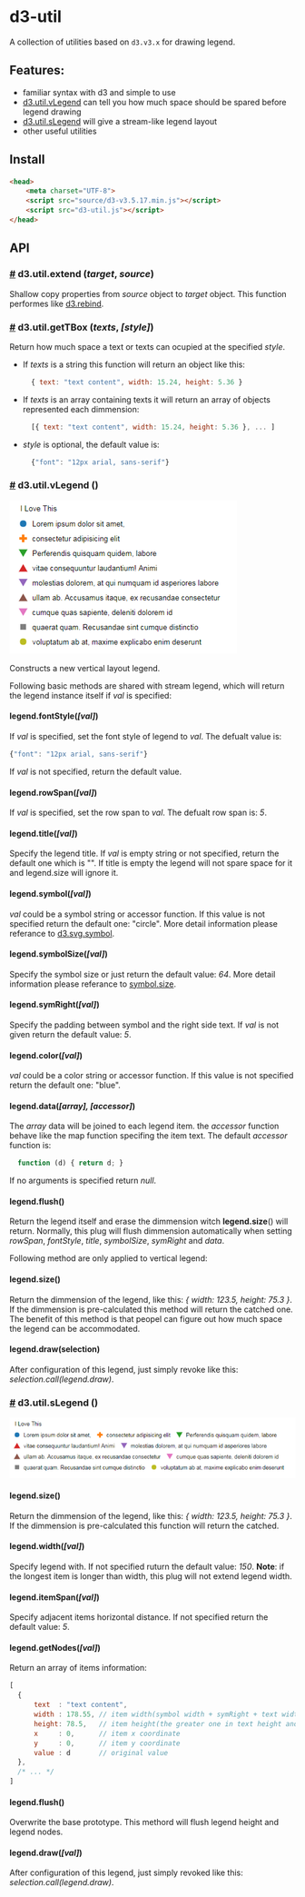 # d3-util
A collection of utilities based on `d3.v3.x` for drawing legend.


## Features:
- familiar syntax with d3 and simple to use
- [d3.util.vLegend](#util_vlegend) can tell you how much space should be spared before legend drawing
- [d3.util.sLegend](#util_slegend) will give a stream-like legend layout
- other useful utilities


## Install
```html
<head>
    <meta charset="UTF-8">
    <script src="source/d3-v3.5.17.min.js"></script>
    <script src="d3-util.js"></script>
</head>
```


## API

### <a name="util_extend" href="#util_extend">#</a> d3.util.<b>extend</b> (*target*, *source*)
Shallow copy properties from *source* object to *target* object. This function performes like [d3.rebind](https://github.com/d3/d3-3.x-api-reference/blob/master/Internals.md#rebind).

### <a name="util_gettbox" href="#util_gettbox">#</a> d3.util.<b>getTBox</b> (*texts*, *[style]*)
Return how much space a text or texts can ocupied at the specified *style*. 
- If *texts* is a string this function will return an object like this:
  ```javascript
    { text: "text content", width: 15.24, height: 5.36 }
  ```
- If *texts* is an array containing texts it will return an array of objects represented each dimmension:
  ```javascript
    [{ text: "text content", width: 15.24, height: 5.36 }, ... ]
  ```
- *style* is optional, the default value is: 
  ```javascript
    {"font": "12px arial, sans-serif"}
  ```
  
### <a name="util_vlegend" href="#util_vlegend">#</a> d3.util.<b>vLegend</b> ()
![vertical legend](https://raw.githubusercontent.com/1cr18ni9/d3-util/master/vertical-legend.png)

Constructs a new vertical layout legend.

Following basic methods are shared with stream legend, which will return the legend instance itself if *val* is specified:
#### legend.fontStyle(*[val]*)
If *val* is specified, set the font style of legend to *val*. The defualt value is:
```javascript
{"font": "12px arial, sans-serif"}
```
If *val* is not specified, return the default value.


#### legend.rowSpan(*[val]*)
If *val* is specified, set the row span to *val*. The defualt row span is: *5*.


#### legend.title(*[val]*)
Specify the legend title. If *val* is empty string or not specified, return the default one which is "". If title is empty the legend will not spare space for it and legend.size will ignore it.


#### legend.symbol(*[val]*)
*val* could be a symbol string or accessor function. If this value is not specified return the default one: "circle". More detail information please referance to [d3.svg.symbol](https://github.com/d3/d3-3.x-api-reference/blob/master/SVG-Shapes.md#symbol).


#### legend.symbolSize(*[val]*)
Specify the symbol size or just return the default value: *64*. More detail information please referance to [symbol.size](https://github.com/d3/d3-3.x-api-reference/blob/master/SVG-Shapes.md#symbol_size).


#### legend.symRight(*[val]*)
Specify the padding between symbol and the right side text. If *val* is not given return the default value: *5*.


#### legend.color(*[val]*)
*val* could be a color string or accessor function. If this value is not specified return the default one: "blue".


#### legend.data(*[array], [accessor]*)
The *array* data will be joined to each legend item. the *accessor* function behave like the map function specifing the item text.
The default *accessor* function is:
```javascript
  function (d) { return d; }
```
If no arguments is specified return *null*.


#### legend.flush()
Return the legend itself and erase the dimmension witch **legend.size**() will return. Normally, this plug will flush dimmension automatically when setting *rowSpan*, *fontStyle*, *title*, *symbolSize*, *symRight* and *data*.



Following method are only applied to vertical legend:
#### legend.size()
Return the dimmension of the legend, like this: *{ width: 123.5, height: 75.3 }*. If the dimmension is pre-calculated this method will return the catched one.
The benefit of this method is that peopel can figure out how much space the legend can be accommodated.

#### legend.draw(selection)
After configuration of this legend, just simply revoke like this: *selection.call(legend.draw)*.



### <a name="util_slegend" href="#util_slegend">#</a> d3.util.<b>sLegend</b> ()
![stream legend](https://raw.githubusercontent.com/1cr18ni9/d3-util/master/stream-legend.png)

#### legend.size()
Return the dimmension of the legend, like this: *{ width: 123.5, height: 75.3 }*. If the dimmension is pre-calculated this function will return the catched.


#### legend.width(*[val]*)
Specify legend with. If not specified ruturn the default value: *150*. **Note**: if the longest item is longer than width, this plug will not extend legend width.


#### legend.itemSpan(*[val]*)
Specify adjacent items horizontal distance. If not specified return the default value: *5*.


#### legend.getNodes(*[val]*)
Return an array of items information: 
```javascript
[
  {
      text  : "text content",
      width : 178.55, // item width(symbol width + symRight + text width)
      height: 78.5,   // item height(the greater one in text height and symbol height)
      x     : 0,      // item x coordinate
      y     : 0,      // item y coordinate
      value : d       // original value
  },
  /* ... */
]
```

#### legend.flush()
Overwrite the base prototype. This methord will flush legend height and legend nodes.


#### legend.draw(*[val]*)
After configuration of this legend, just simply revoked like this: *selection.call(legend.draw)*.



